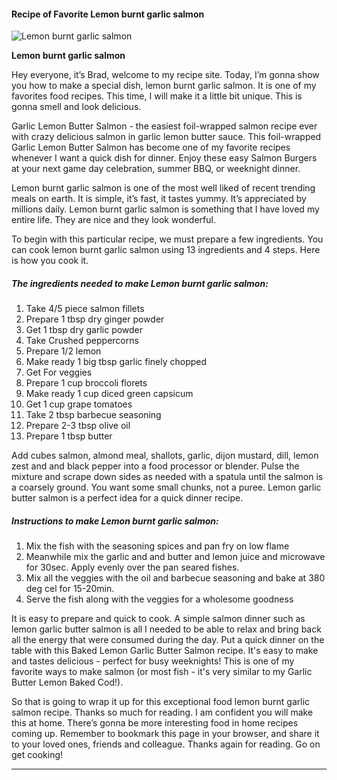             

#### Recipe of Favorite Lemon burnt garlic salmon

![Lemon burnt garlic salmon](https://img-global.cpcdn.com/recipes/4c40725aa82f6437/751x532cq70/lemon-burnt-garlic-salmon-recipe-main-photo.jpg)

**Lemon burnt garlic salmon**

Hey everyone, it’s Brad, welcome to my recipe site. Today, I’m gonna show you how to make a special dish, lemon burnt garlic salmon. It is one of my favorites food recipes. This time, I will make it a little bit unique. This is gonna smell and look delicious.

Garlic Lemon Butter Salmon - the easiest foil-wrapped salmon recipe ever with crazy delicious salmon in garlic lemon butter sauce. This foil-wrapped Garlic Lemon Butter Salmon has become one of my favorite recipes whenever I want a quick dish for dinner. Enjoy these easy Salmon Burgers at your next game day celebration, summer BBQ, or weeknight dinner.

Lemon burnt garlic salmon is one of the most well liked of recent trending meals on earth. It is simple, it’s fast, it tastes yummy. It’s appreciated by millions daily. Lemon burnt garlic salmon is something that I have loved my entire life. They are nice and they look wonderful.

To begin with this particular recipe, we must prepare a few ingredients. You can cook lemon burnt garlic salmon using 13 ingredients and 4 steps. Here is how you cook it.

##### The ingredients needed to make Lemon burnt garlic salmon:

1.  Take 4/5 piece salmon fillets
2.  Prepare 1 tbsp dry ginger powder
3.  Get 1 tbsp dry garlic powder
4.  Take Crushed peppercorns
5.  Prepare 1/2 lemon
6.  Make ready 1 big tbsp garlic finely chopped
7.  Get For veggies
8.  Prepare 1 cup broccoli florets
9.  Make ready 1 cup diced green capsicum
10.  Get 1 cup grape tomatoes
11.  Take 2 tbsp barbecue seasoning
12.  Prepare 2-3 tbsp olive oil
13.  Prepare 1 tbsp butter

Add cubes salmon, almond meal, shallots, garlic, dijon mustard, dill, lemon zest and and black pepper into a food processor or blender. Pulse the mixture and scrape down sides as needed with a spatula until the salmon is a coarsely ground. You want some small chunks, not a puree. Lemon garlic butter salmon is a perfect idea for a quick dinner recipe.

##### Instructions to make Lemon burnt garlic salmon:

1.  Mix the fish with the seasoning spices and pan fry on low flame
2.  Meanwhile mix the garlic and and butter and lemon juice and microwave for 30sec. Apply evenly over the pan seared fishes.
3.  Mix all the veggies with the oil and barbecue seasoning and bake at 380 deg cel for 15-20min.
4.  Serve the fish along with the veggies for a wholesome goodness

It is easy to prepare and quick to cook. A simple salmon dinner such as lemon garlic butter salmon is all I needed to be able to relax and bring back all the energy that were consumed during the day. Put a quick dinner on the table with this Baked Lemon Garlic Butter Salmon recipe. It's easy to make and tastes delicious - perfect for busy weeknights! This is one of my favorite ways to make salmon (or most fish - it's very similar to my Garlic Butter Lemon Baked Cod!).

So that is going to wrap it up for this exceptional food lemon burnt garlic salmon recipe. Thanks so much for reading. I am confident you will make this at home. There’s gonna be more interesting food in home recipes coming up. Remember to bookmark this page in your browser, and share it to your loved ones, friends and colleague. Thanks again for reading. Go on get cooking!

* * *